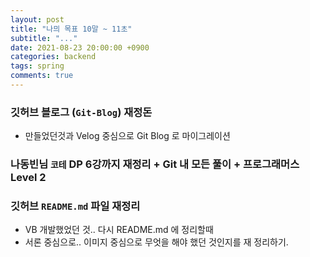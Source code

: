 ```yaml
---
layout: post
title: "나믜 목표 10말 ~ 11초"
subtitle: "..."
date: 2021-08-23 20:00:00 +0900
categories: backend
tags: spring
comments: true
---
```


### 깃허브 블로그 (`Git-Blog`) 재정돈

- 만들었던것과 Velog 중심으로 Git Blog 로 마이그레이션

### 나동빈님 `코테` DP 6강까지 재정리 + Git 내 모든 풀이 + 프로그래머스 Level 2

### 깃허브 `README.md` 파일 재정리

- VB 개발했었던 것.. 다시 README.md 에 정리할때
- 서론 중심으로.. 이미지 중심으로 무엇을 해야 했던 것인지를 재 정리하기.
